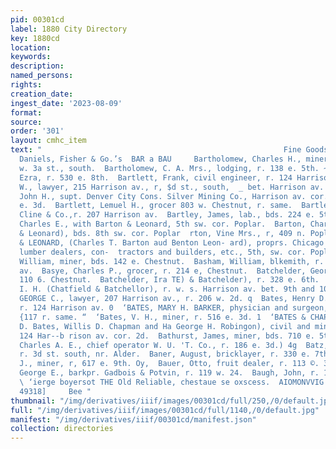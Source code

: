 ```yaml
---
pid: 00301cd
label: 1880 City Directory
key: 1880cd
location: 
keywords: 
description: 
named_persons: 
rights: 
creation_date: 
ingest_date: '2023-08-09'
format: 
source: 
order: '301'
layout: cmhc_item
text: "                                                      Fine Goods, Low Prices,
  Daniels, Fisher & Go.’s  BAR a BAU     Bartholomew, Charles H., miner, bds. 302
  w. 3a st., south.  Bartholomew, C. A. Mrs., lodging, r. 138 e. 5th. ~  Bartholomew,
  Ezra, r. 530 e. 8th.  Bartlett, Frank, civil engineer, r. 124 Harrison av.  ‘ge
  W., lawyer, 215 Harrison av., r, $d st., south,  _ bet. Harrison av. and Pine.  Bartlett,
  John H., supt. Denver City Cons. Silver Mining Co., Harrison av. cor. 5th, r. 417
  e. 3d.  Bartlett, Lemuel H., grocer 803 w. Chestnut, r. same.  Bartlett, S., clk.
  Cline & Co.,r. 207 Harrison av.  Bartley, James, lab., bds. 224 e. 5th.  Barton,
  Charles E., with Barton & Leonard, 5th sw. cor. Poplar.  Barton, Charles T. (Barton
  & Leonard), bds. 8th sw. cor. Poplar  rton, Vine Mrs., r, 409 n. Poplar.  BARTON
  & LEONARD, (Charles T. Barton aud Benton Leon- ard), proprs. Chicago Planing Mill,
  lumber dealers, con-  tractors and builders, etc., 5th, sw. cor. Poplar.  Bascom,
  William, miner, bds. 142 e. Chestnut.  Basham, William, blkemith, r. 807 n, Leiter
  av.  Basye, Charles P., grocer, r. 214 e, Chestnut.  Batchelder, George F., capitalist,
  110 6. Chestnut.  Batchelder, Ira TE) & Batchelder), r. 328 e. 6th.  Batebellor,
  I. H. (Chatfield & Batchellor), r. w. s. Harrison av. bet. 9th and 10th.  «BATES,
  GEORGE C., lawyer, 207 Harrison av., r. 206 w. 2d. q  Bates, Henry D. (Bates & Chapman),
  r. 124 Harrison av. 0  ‘BATES, MARY H. BARKER, physician and surgeon, 206 w. 24,
  {117 r. same. “  ‘Bates, V. H., miner, r. 516 e. 3d. 1  ‘BATES & CHAPMAN, (Ilenry
  D. Bates, Willis D. Chapman and Ha George H. Robingon), civil and mining engineers,
  124 Har--b rison av. cor. 2d.  Bathurst, James, miner, bds. 710 e. 5th. we  Bateon,
  Charles A. E., chief operator W. U. 'T. Co., r. 186 e. 3d.) 4g  Batz, William, miner,
  r. 3d st. south, nr. Alder.  Baner, August, bricklayer, r. 330 e. 7th.  Bauer, Charles
  J., miner, r, 617 e. 9th. Oy,  Bauer, Otto, fruit dealer, r. 113 ©. 3d. 4  ‘Baugh,
  George E., barkpr. Gadbois & Potvin, r. 119 w. 24.  Baugh, John, r. 139 e. 5th.
  \ ‘ierge boyersot THE Old Reliable, chestaue se oxscess.  AIOMONVVIG JO JWeM}.1Ossy
  49318]     Bee "
thumbnail: "/img/derivatives/iiif/images/00301cd/full/250,/0/default.jpg"
full: "/img/derivatives/iiif/images/00301cd/full/1140,/0/default.jpg"
manifest: "/img/derivatives/iiif/00301cd/manifest.json"
collection: directories
---
```

